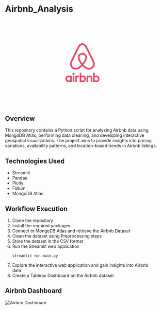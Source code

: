 # Airbnb_Analysis
![Airbnb Image](airbnb_logo.png)

## Overview
This repository contains a Python script for analyzing Airbnb data using MongoDB Atlas, performing data cleaning, and developing interactive geospatial visualizations. The project aims to provide insights into pricing variations, availability patterns, and location-based trends in Airbnb listings.

## Technologies Used
- Streamlit
- Pandas
- Plotly
- Folium
- MongoDB Atlas

## Workflow Execution
1. Clone the repository
2. Install the required packages
3. Connect to MongoDB Atlas and retrieve the Airbnb Dataset
4. Clean the dataset using Preprocessing steps
5. Store the dataset in the CSV format
6. Run the Streamlit web application
    ```bash
    streamlit run main.py
    ```
7. Explore the interactive web application and gain insights into Airbnb data
8. Create a Tableau Dashboard on the Airbnb dataset

## Airbnb Dashboard
![Airbnb Dashboard](Dashboard_Image.jpg)

